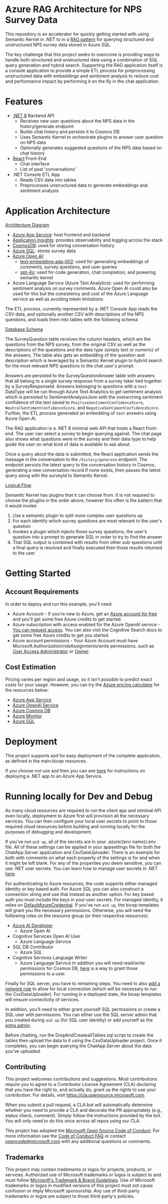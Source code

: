 # Azure RAG Architecture for NPS Survey Data

This repository is an accelerator for quickly getting started with using Semantic Kernel in .NET to in a [RAG pattern](https://learn.microsoft.com/en-us/semantic-kernel/concepts/plugins/using-data-retrieval-functions-for-rag) for querying structured and unstructured NPS survey data stored in Azure SQL.

The key challenge that this project seeks to overcome is providing ways to handle both structured and unstructured data using a combination of SQL query generation and hybrid search. Supporting the RAG application itself is a console application to provide a simple ETL process for preprocessing unstructured data with embeddings and sentiment analysis to reduce cost and performance impact by performing it on the fly in the chat application.

# Features
- [.NET 8](https://learn.microsoft.com/en-us/dotnet/core/whats-new/dotnet-8/overview) Backend API
    - Receives new user questions about the NPS data in the history/generate endpoint
    - Builds chat history and persists it to Cosmos DB
    - Uses Semantic Kernel to orchestrate plugins to answer user question on NPS data
    - Optionally generates suggested questions of the NPS data based on chat history
- [React](https://react.dev/) Front-End
    - Chat interface
    - List of past 'conversations'
- .NET Console ETL App
    - Reads CSV data into tables
    - Preprocesses unstructured data to generate embeddings and sentiment analysis

# Application Architecture

[Architecture Diagram](./docs/architecture-diagram.png)
- [Azure App Service](https://learn.microsoft.com/en-us/azure/app-service/overview): host frontend and backend
- [Application Insights](https://learn.microsoft.com/en-us/azure/azure-monitor/app/app-insights-overview): provides observability and logging across the stack
- [CosmosDB](https://learn.microsoft.com/en-us/azure/cosmos-db/): used for storing conversation history
- [Azure SQL](https://learn.microsoft.com/en-us/azure/azure-sql/database/sql-database-paas-overview?view=azuresql): stores survey data
- [Azure Open AI](https://learn.microsoft.com/en-us/azure/ai-services/openai/overview):
    - [text-embedding-ada-002](https://learn.microsoft.com/en-us/azure/ai-services/openai/concepts/models?tabs=global-standard%2Cstandard-chat-completions#embeddings): used for generating embeddings of comments, survey questions, and user queries
    - [gpt-4o](https://learn.microsoft.com/en-us/azure/ai-services/openai/concepts/models?tabs=global-standard%2Cstandard-chat-completions#gpt-4o-and-gpt-4-turbo): used for code generation, chat completion, and powering semantic kernel
- Azure Language Service (Azure Text Analytics): used for performing sentiment analysis on survey comments. Azure Open AI could also be used for this but the consistency and cost of the Azure Language service as well as avoiding token limitations 


The ETL process, currently represented by a .NET Console App reads the CSV data, and optionally another CSV with descriptions of the NPS questions, and loads them into tables with the following schema

[Database Schema](./docs/sql-schema-diagram.png)

The SurveyQuestion table receives the column headers, which are the questions from the NPS survey, from the original CSV as well as the descriptions of the questions and the data type (simply text or numeric) of the answers. The table also gets an embedding of the question and description which is leveraged by a Semantic Kernel plugin to hybrid search for the most relevant NPS questions to the chat user's prompt.

Answers are persisted to the SurveyQuestionAnswer table with answers that all belong to a single survey response from a survey taker tied together by a SurveyResponseId. Answers belonging to questions with a `text` DataType will be run through Azure Text Analytics to get sentiment analysis which is persisted to SentimentAnalysisJson with the overarching sentiment confidence of the text saved to `PositiveSentimentConfidenceScore`, `NeutralSentimentConfidenceScore`, and `NegativeSentimentConfidenceScore`. Further, the ETL process generated an embedding of `text` answers using Azure Open AI.

The RAG application is a .NET 8 minimal web API that hosts a React front-end. The user can select a survey to begin querying against. The chat page also shows what questions were in the survey and their data type to help guide the user on what kind of data is available to ask about.

Once a query about the data is submitted, the React application sends the message in the conversation to the `/history/generate` endpoint. The endpoint persists the latest query to the conversation history in Cosmos, generating a new conversation record if none exists, then passes the latest query along with the surveyId to Semantic Kernel.

[Logical Flow](./docs/logical-flow-diagram.png)

Semantic Kernel has plugins that it can choose from. It is not required to choose the plugins in the order above, however this often is the pattern that it would invoke: 
1. Use a semantic plugin to split more complex user questions up
2. For each identify which survey questions are most relevant to the user's question 
3. Invokes a plugin which injects those survey questions, the user's question into a prompt to generate SQL in order to try to find the answer
4. That SQL output is combined with results from other sub-questions until a final query is resolved and finally executed then those results returned to the user

# Getting Started

## Account Requirements
In order to deploy and run this example, you'll need

- Azure Account - If you're new to Azure, get an [Azure account for free](https://aka.ms/free) and you'll get some free Azure credits to get started.
- Azure subscription with access enabled for the Azure OpenAI service - [You can request access](https://aka.ms/oaiapply). You can also visit the Cognitive Search docs to get some free Azure credits to get you started.
- Azure account permissions - Your Azure Account must have Microsoft.Authorization/roleAssignments/write permissions, such as [User Access Administrator](https://learn.microsoft.com/azure/role-based-access-control/built-in-roles#user-access-administrator) or [Owner](https://learn.microsoft.com/azure/role-based-access-control/built-in-roles#owner).

## Cost Estimation
Pricing varies per region and usage, so it isn't possible to predict exact costs for your usage. However, you can try the [Azure pricing calculator](https://azure.microsoft.com/pricing/calculator/) for the resources below:

- [Azure App Service](https://azure.microsoft.com/en-us/pricing/details/app-service/linux/)
- [Azure OpenAI Service](https://azure.microsoft.com/pricing/details/cognitive-services/openai-service/)
- [Azure Cosmos DB](https://azure.microsoft.com/en-us/pricing/details/cosmos-db/)
- [Azure Monitor](https://azure.microsoft.com/pricing/details/monitor/)
- [Azure SQL](https://azure.microsoft.com/en-us/pricing/details/azure-sql-database/single)

# Deployment

This project supports azd for easy deployment of the complete application, as defined in the main.bicep resources.

If you choose not use azd then you can see [here](https://learn.microsoft.com/en-us/azure/app-service/quickstart-dotnetcore?tabs=net80&pivots=development-environment-vs) for instructions on deploying a .NET app to an Azure App Service.

# Running locally for Dev and Debug

As many cloud resources are required to run the client app and minimal API even locally, deployment to Azure first will provision all the necessary services. You can then configure your local user secrets to point to those required cloud resources before building and running locally for the purposes of debugging and development.

If you've run `azd up`, all of the secrets are in your .azure/{env name}/.env file. All of these settings can be applied in your appsettings file for both the ChatApp.Server application and CsvDataUploader. There is an example for both with comments on what each property of the settings is for and when it might be left blank. For any of the properties you deem sensitive, you can use .NET user secrets. You can learn how to manage user secrets in .NET [here](https://learn.microsoft.com/en-us/aspnet/core/security/app-secrets).

For authenticating to Azure resources, the code supports either managed identity or key based auth. For Azure SQL you can also construct a connection string and use that instead as another option. For key based auth you must include the keys in your user secrets. For managed identity, it relies on [DefaultAzureCredential](https://learn.microsoft.com/en-us/python/api/azure-identity/azure.identity.defaultazurecredential?view=azure-python). If you've run `azd up`, the bicep templates will grant you the necessary permissions. Otherwise, you will need the folllowing roles on the resource group (or their respective resources).
- [Azure AI Developer](https://learn.microsoft.com/en-us/azure/ai-studio/concepts/rbac-ai-studio#azure-ai-developer-role)
    - Azure Open AI
- Cognitive Services Open AI User
    - Azure Language Service
- SQL DB Contributor
    - Azure SQL
- Cognitive Services Language Writer
    - Azure Language Service
In addition you will need read/write permissions for Cosmos DB, [here](https://learn.microsoft.com/en-us/azure/cosmos-db/nosql/security/how-to-grant-data-plane-role-based-access?tabs=built-in-definition%2Ccsharp&pivots=azure-interface-cli) is a way to grant those permissions to a user.

Finally for SQL server, you have to remaining steps. You need to also [add a network rule](https://learn.microsoft.com/en-us/azure/azure-sql/database/network-access-controls-overview?view=azuresql) to allow for local connection (which will be necessary to run the CsvDataUploader). For running in a deployed state, the bicep templates will ensure connectivity of services. 

In addition, you'll need to either grant yourself SQL permissions or create a SQL user with permissions. You can either use the SQL server admin that you created during `azd up` (for SQL user identity) or add yourself as the [entra admin](https://learn.microsoft.com/en-us/azure/azure-sql/database/authentication-aad-configure?view=azuresql&tabs=azure-portal#set-microsoft-entra-admin).

Before chatting, run the DropAndCreateallTables.sql script to create the tables then upload the data to it using the CsvDataUploader project. Once it completes, you can begin querying the ChatApp.Server about the data you've uploaded.

## Contributing

This project welcomes contributions and suggestions.  Most contributions require you to agree to a
Contributor License Agreement (CLA) declaring that you have the right to, and actually do, grant us
the rights to use your contribution. For details, visit https://cla.opensource.microsoft.com.

When you submit a pull request, a CLA bot will automatically determine whether you need to provide
a CLA and decorate the PR appropriately (e.g., status check, comment). Simply follow the instructions
provided by the bot. You will only need to do this once across all repos using our CLA.

This project has adopted the [Microsoft Open Source Code of Conduct](https://opensource.microsoft.com/codeofconduct/).
For more information see the [Code of Conduct FAQ](https://opensource.microsoft.com/codeofconduct/faq/) or
contact [opencode@microsoft.com](mailto:opencode@microsoft.com) with any additional questions or comments.

## Trademarks

This project may contain trademarks or logos for projects, products, or services. Authorized use of Microsoft 
trademarks or logos is subject to and must follow 
[Microsoft's Trademark & Brand Guidelines](https://www.microsoft.com/en-us/legal/intellectualproperty/trademarks/usage/general).
Use of Microsoft trademarks or logos in modified versions of this project must not cause confusion or imply Microsoft sponsorship.
Any use of third-party trademarks or logos are subject to those third-party's policies.
